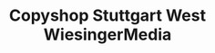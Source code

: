 ---
title: "Copyshop Stuttgart West WiesingerMedia"
url: /stuttgart/copyshop-stuttgart-west-wiesingermedia/
shop: Kopieren
---